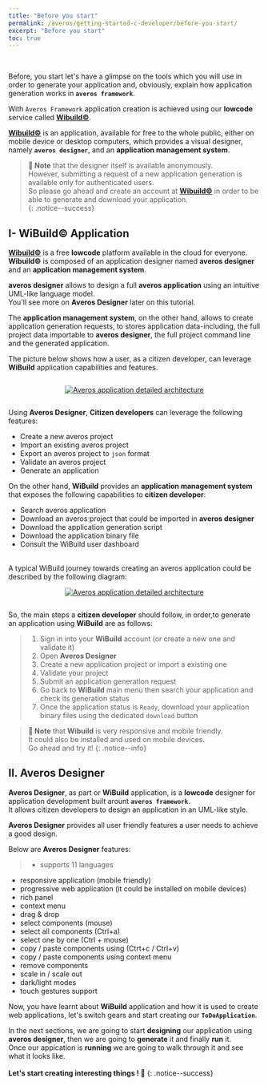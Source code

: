 ```yaml
---
title: "Before you start"
permalink: /averos/getting-started-c-developer/before-you-start/
excerpt: "Before you start"
toc: true
---
```

<br/>

Before, you start let's have a glimpse on the tools which you will use in order to generate your application and, obviously, explain how application generation works in **`averos framework`**.<br/>

With `Averos Framework` application creation is achieved using our **lowcode** service called [**Wibuild©**](https://appbuilder.wiforge.com/ "Wibuild©").<br/> 

[**Wibuild©**](https://appbuilder.wiforge.com/ "Wibuild©") is an application, available for free to the whole public, either on mobile device or desktop computers, which provides a visual designer, namely **`averos designer`**, and an **application management system**.<br/> 

>**🔖 Note** that the designer itself is available anonymously.<br/>
However, submitting a request of a new application generation is available only for authenticated users.<br/> 
So please go ahead and create an account at [**Wibuild©**](https://appbuilder.wiforge.com/ "Wibuild©") in order to be able to generate and download your application.<br/>
 {: .notice--success}

## **I- WiBuild© Application**

[**Wibuild©**](https://appbuilder.wiforge.com/ "Wibuild©") is a free **lowcode** platform available in the cloud for everyone.<br/>
**Wibuild©** is composed of an application designer named **averos designer** and an **application management system**.<br/>

**averos designer** allows to design a full **averos application** using an intuitive UML-like language model.<br/>
You'll see more on **Averos Designer** later on this tutorial.<br/>

The **application management system**, on the other hand, allows to create application generation requests, to stores application data-including, the full project data importable to **averos designer**, the full project command line and the generated application.<br/>

The picture below shows how a user, as a citizen developer, can leverage **WiBuild** application capabilities and features.

<div style="display: flex;flex-direction: row;justify-content: center;">
  <figure align="center">
    <a href="{{ site.baseurl }}/assets/tutorial/c-developer/3-wibuild-capabilities-features.png">
      <img src="{{ site.baseurl }}/assets/tutorial/c-developer/3-wibuild-capabilities-features.png" alt="Averos application detailed architecture">
    </a>
  </figure>
</div>

Using **Averos Designer**, **Citizen developers** can leverage the following features:
- Create a new averos project
- Import an existing averos project
- Export an averos project to `json` format
- Validate an averos project
- Generate an application 

On the other hand, **WiBuild** provides an **application management system** that exposes the following capabilities to **citizen developer**:
- Search averos application
- Download an averos project that could be imported in **averos designer** 
- Download the application generation script
- Download the application binary file
- Consult the WiBuild user dashboard

<br/>
A typical WiBuild journey towards creating an averos application could be described by the following diagram:
<div style="display: flex;flex-direction: row;justify-content: center;">
  <figure align="center">
    <a href="{{ site.baseurl }}/assets/tutorial/c-developer/4-wibuild-user-journey.png">
      <img src="{{ site.baseurl }}/assets/tutorial/c-developer/4-wibuild-user-journey.png" alt="Averos application detailed architecture">
    </a>
  </figure>
</div>

So, the main steps a **citizen developer** should follow, in order,to generate an application using **WiBuild** are as follows:
> 1. Sign in into your **WiBuild** account (or create a new one and validate it)
> 2. Open **Averos Designer**
> 3. Create a new application project or import a existing one
> 3. Validate your project
> 4. Submit an application generation request 
> 5. Go back to **WiBuild** main menu then search your application and check its generation status
> 6. Once the application status is `Ready`, download your application binary files using the dedicated `download` button

 >**🔖 Note** that **Wibuild** is very responsive and mobile friendly.<br/>
 It could also be installed and used on mobile devices.<br/>
 Go ahead and try it!
 {: .notice--info}

## **II. Averos Designer**

**Averos Designer**, as part or **WiBuild** application, is a **lowcode** designer for application development built arount **`averos framework`**.</br>
It allows citizen developers to design an application in an UML-like style.<br/>

**Averos Designer** provides all user friendly features a user needs to achieve a good design. <br/>

Below are **Averos Designer** features:
>- supports 11 languages 
- responsive application (mobile friendly)
- progressive web application (it could be installed on mobile devices)
- rich panel
- context menu
- drag & drop 
- select components (mouse)
- select all components (Ctrl+a) 
- select one by one (Ctrl + mouse)
- copy / paste components using (Ctrt+c / Ctrl+v)
- copy / paste components using context menu
- remove components
- scale in / scale out
- dark/light modes
- touch gestures support

Now, you have learnt about **WiBuild** application and how it is used to create web applications, let's switch gears and start creating our **`ToDoApplication`**.<br/>

In the next sections, we are going to start **designing** our application using **averos designer**, then we are going to **generate** it and finally **run** it.<br/>
Once our appication is **running** we are going to walk through it and see what it looks like.<br/><br/>
**Let's start creating interesting things ! 🚀**
{: .notice--success} 


